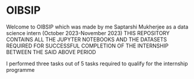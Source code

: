 # OIBSIP
Welcome to OIBSIP which was made by me Saptarshi Mukherjee as a data science intern (October 2023-November 2023) THIS REPOSITORY CONTAINS ALL THE JUPYTER NOTEBOOKS AND THE DATASETS REQUIRED FOR SUCCESSFUL COMPLETION OF THE INTERNSHIP BETWEEN THE SAID ABOVE PERIOD

I performed three tasks out of 5 tasks required to qualify for the internship programme
